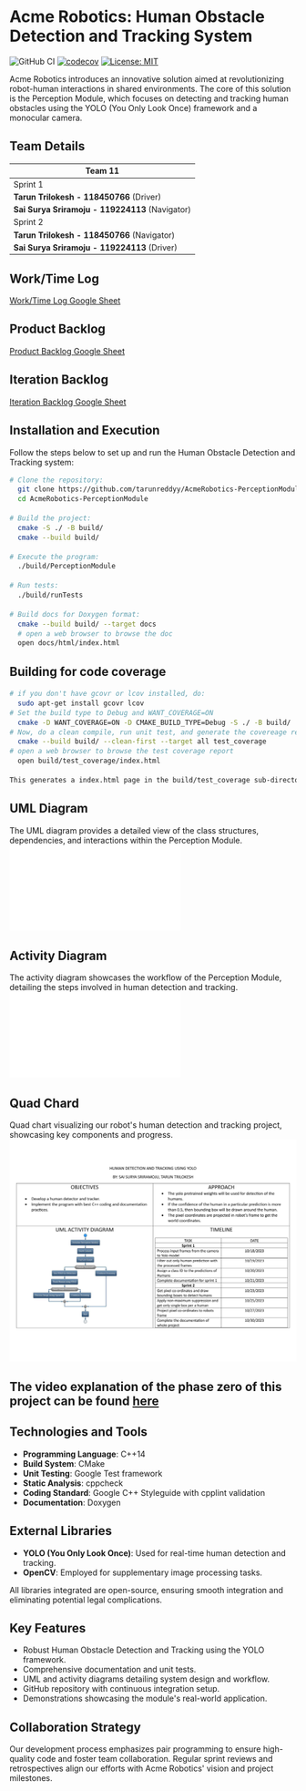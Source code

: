 # Acme Robotics: Human Obstacle Detection and Tracking System

![GitHub CI](https://github.com/tarunreddyy/AcmeRobotics-PerceptionModule/actions/workflows/ci.yml/badge.svg)
[![codecov](https://codecov.io/gh/tarunreddyy/AcmeRobotics-PerceptionModule/branch/main/graph/badge.svg?token=639bc142-78af-47ce-9058-b08dd74ae79c)](https://codecov.io/gh/tarunreddyy/AcmeRobotics-PerceptionModule)
[![License: MIT](https://img.shields.io/badge/License-MIT-yellow.svg)](https://opensource.org/licenses/MIT)

Acme Robotics introduces an innovative solution aimed at revolutionizing robot-human interactions in shared environments. The core of this solution is the Perception Module, which focuses on detecting and tracking human obstacles using the YOLO (You Only Look Once) framework and a monocular camera.

## Team Details

| Team 11 |
|---|
| Sprint 1 |
| **Tarun Trilokesh - 118450766** (Driver) |
| **Sai Surya Sriramoju - 119224113** (Navigator) |
| Sprint 2 |
| **Tarun Trilokesh - 118450766** (Navigator) |
| **Sai Surya Sriramoju - 119224113** (Driver) |

## Work/Time Log

[Work/Time Log Google Sheet](https://docs.google.com/spreadsheets/d/1ZnuffDtKv5V0M3b9U_pYbGnPewuxgqhy6Ek-bALHVhM/edit?usp=sharing)

## Product Backlog

[Product Backlog Google Sheet](https://docs.google.com/spreadsheets/d/1ErQ7gKkVmTWev2d3xuYLis9wqiOIVZpCDItgP2cPW3Q/edit?usp=sharing)

## Iteration Backlog

[Iteration Backlog Google Sheet](https://docs.google.com/spreadsheets/d/1pN1JAZEiftC3jD7QPq5EIy_5mWXuyCwmZllS3axIA70/edit?usp=sharing)

## Installation and Execution

Follow the steps below to set up and run the Human Obstacle Detection and Tracking system:

```bash
# Clone the repository:
  git clone https://github.com/tarunreddyy/AcmeRobotics-PerceptionModule.git
  cd AcmeRobotics-PerceptionModule

# Build the project:
  cmake -S ./ -B build/
  cmake --build build/

# Execute the program:
  ./build/PerceptionModule

# Run tests:
  ./build/runTests

# Build docs for Doxygen format:
  cmake --build build/ --target docs
  # open a web browser to browse the doc
  open docs/html/index.html
```

## Building for code coverage
```bash
# if you don't have gcovr or lcov installed, do:
  sudo apt-get install gcovr lcov
# Set the build type to Debug and WANT_COVERAGE=ON
  cmake -D WANT_COVERAGE=ON -D CMAKE_BUILD_TYPE=Debug -S ./ -B build/
# Now, do a clean compile, run unit test, and generate the covereage report
  cmake --build build/ --clean-first --target all test_coverage
# open a web browser to browse the test coverage report
  open build/test_coverage/index.html

This generates a index.html page in the build/test_coverage sub-directory that can be viewed locally in a web browser.
```

## UML Diagram

The UML diagram provides a detailed view of the class structures, dependencies, and interactions within the Perception Module.
![HumanObstacleDetection UML diagram](UML/UML_diagram.pdf)

## Activity Diagram

The activity diagram showcases the workflow of the Perception Module, detailing the steps involved in human detection and tracking.
![Detection and Tracking activity diagram](UML/UML_activity_diagram.pdf)

## Quad Chard

Quad chart visualizing our robot's human detection and tracking project, showcasing key components and progress.
![Quad Chart for human detection and tracking project](UML/quad_chart.png)

## The video explanation of the phase zero of this project can be found [here](https://drive.google.com/file/d/1l0VtLcwZwrXFP7Ti_4hcNFPFEvkQYVFW/view?usp=sharing)

## Technologies and Tools

- **Programming Language**: C++14
- **Build System**: CMake
- **Unit Testing**: Google Test framework
- **Static Analysis**: cppcheck
- **Coding Standard**: Google C++ Styleguide with cpplint validation
- **Documentation**: Doxygen

## External Libraries

- **YOLO (You Only Look Once)**: Used for real-time human detection and tracking.
- **OpenCV**: Employed for supplementary image processing tasks.

All libraries integrated are open-source, ensuring smooth integration and eliminating potential legal complications.

## Key Features

- Robust Human Obstacle Detection and Tracking using the YOLO framework.
- Comprehensive documentation and unit tests.
- UML and activity diagrams detailing system design and workflow.
- GitHub repository with continuous integration setup.
- Demonstrations showcasing the module's real-world application.

## Collaboration Strategy

Our development process emphasizes pair programming to ensure high-quality code and foster team collaboration. Regular sprint reviews and retrospectives align our efforts with Acme Robotics' vision and project milestones.
